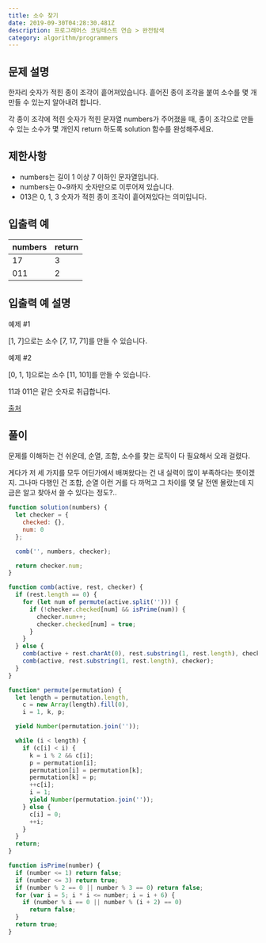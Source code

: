 ```yaml
---
title: 소수 찾기
date: 2019-09-30T04:28:30.481Z
description: 프로그래머스 코딩테스트 연습 > 완전탐색
category: algorithm/programmers
---
```


## 문제 설명

한자리 숫자가 적힌 종이 조각이 흩어져있습니다. 흩어진 종이 조각을 붙여 소수를 몇 개 만들 수 있는지 알아내려 합니다.

각 종이 조각에 적힌 숫자가 적힌 문자열 numbers가 주어졌을 때, 종이 조각으로 만들 수 있는 소수가 몇 개인지 return 하도록 solution 함수를 완성해주세요.

## 제한사항

- numbers는 길이 1 이상 7 이하인 문자열입니다.
- numbers는 0~9까지 숫자만으로 이루어져 있습니다.
- 013은 0, 1, 3 숫자가 적힌 종이 조각이 흩어져있다는 의미입니다.

## 입출력 예

|numbers|return|
|-|-|
|17|3|
|011|2|

## 입출력 예 설명

예제 #1

[1, 7]으로는 소수 [7, 17, 71]를 만들 수 있습니다.

예제 #2

[0, 1, 1]으로는 소수 [11, 101]를 만들 수 있습니다.

11과 011은 같은 숫자로 취급합니다.

[출처](http://2009.nwerc.eu/results/nwerc09.pdf)

## 풀이

문제를 이해하는 건 쉬운데, 순열, 조합, 소수를 찾는 로직이 다 필요해서 오래 걸렸다.

게다가 저 세 가지를 모두 어딘가에서 배껴왔다는 건 내 실력이 많이 부족하다는 뜻이겠지.
그나마 다행인 건 조합, 순열 이런 거를 다 까먹고 그 차이를 몇 달 전엔 몰랐는데 지금은 알고 찾아서 쓸 수 있다는 정도?..

```javascript
function solution(numbers) {
  let checker = {
    checked: {},
    num: 0
  };

  comb('', numbers, checker);

  return checker.num;
}

function comb(active, rest, checker) {
  if (rest.length == 0) {
    for (let num of permute(active.split(''))) {
      if (!checker.checked[num] && isPrime(num)) {
        checker.num++;
        checker.checked[num] = true;
      }
    }
  } else {
    comb(active + rest.charAt(0), rest.substring(1, rest.length), checker);
    comb(active, rest.substring(1, rest.length), checker);
  }
}

function* permute(permutation) {
  let length = permutation.length,
    c = new Array(length).fill(0),
    i = 1, k, p;

  yield Number(permutation.join(''));

  while (i < length) {
    if (c[i] < i) {
      k = i % 2 && c[i];
      p = permutation[i];
      permutation[i] = permutation[k];
      permutation[k] = p;
      ++c[i];
      i = 1;
      yield Number(permutation.join(''));
    } else {
      c[i] = 0;
      ++i;
    }
  }
  return;
}

function isPrime(number) {
  if (number <= 1) return false;
  if (number <= 3) return true;
  if (number % 2 == 0 || number % 3 == 0) return false;
  for (var i = 5; i * i <= number; i = i + 6) {
    if (number % i == 0 || number % (i + 2) == 0)
      return false;
  }
  return true;
}
```
